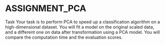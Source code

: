 # ASSIGNMENT_PCA
Task Your task is to perform PCA to speed up a classification algorithm on a high-dimensional dataset. You will fit a model on the original scaled data, and a different one on data after transformation using a PCA model. You will compare the computation time and the evaluation scores.
